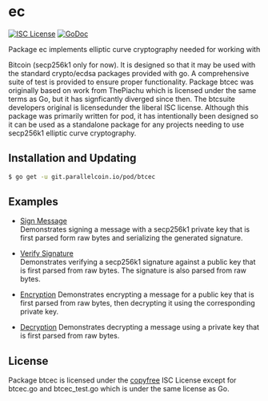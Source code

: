 # ec

[![ISC License](http://img.shields.io/badge/license-ISC-blue.svg)](http://copyfree.org)
[![GoDoc](https://godoc.org/git.parallelcoin.io/pod/btcec?status.png)](http://godoc.org/git.parallelcoin.io/pod/btcec)

Package ec implements elliptic curve cryptography needed for working with

Bitcoin (secp256k1 only for now). It is designed so that it may be used with the standard crypto/ecdsa packages provided with go. A comprehensive suite of test is provided to ensure proper functionality. Package btcec was originally based on work from ThePiachu which is licensed under the same terms as Go, but it has signficantly diverged since then. The btcsuite developers original is licensedunder the liberal ISC license.
Although this package was primarily written for pod, it has intentionally been designed so it can be used as a standalone package for any projects needing to use secp256k1 elliptic curve cryptography.

## Installation and Updating

```bash
$ go get -u git.parallelcoin.io/pod/btcec
```

## Examples

- [Sign Message](http://godoc.org/git.parallelcoin.io/pod/btcec#example-package--SignMessage)  
  Demonstrates signing a message with a secp256k1 private key that is first
  parsed form raw bytes and serializing the generated signature.

- [Verify Signature](http://godoc.org/git.parallelcoin.io/pod/btcec#example-package--VerifySignature)  
  Demonstrates verifying a secp256k1 signature against a public key that is
  first parsed from raw bytes. The signature is also parsed from raw bytes.

- [Encryption](http://godoc.org/git.parallelcoin.io/pod/btcec#example-package--EncryptMessage)
  Demonstrates encrypting a message for a public key that is first parsed from
  raw bytes, then decrypting it using the corresponding private key.

- [Decryption](http://godoc.org/git.parallelcoin.io/pod/btcec#example-package--DecryptMessage)
  Demonstrates decrypting a message using a private key that is first parsed
  from raw bytes.

## License

Package btcec is licensed under the [copyfree](http://copyfree.org) ISC License except for btcec.go and btcec_test.go which is under the same license as Go.
